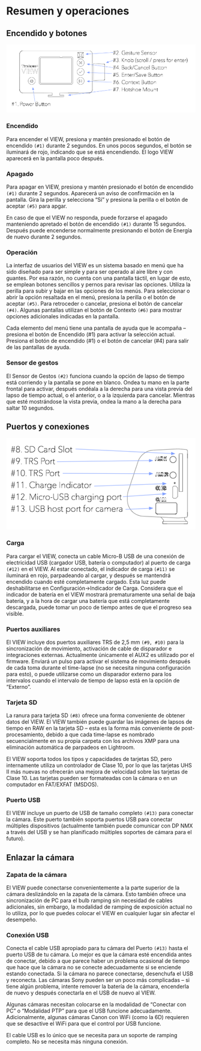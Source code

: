 # Resumen y operaciones

## Encendido y botones

![Front Overview](images/view-overview-front.png)

### Encendido

Para encender el VIEW, presiona y mantén presionado el botón de encendido `(#1)` durante 2 segundos. En unos pocos segundos, el botón se iluminará de rojo, indicando que se está encendiendo. El logo VIEW aparecerá en la pantalla poco después.

### Apagado

Para apagar en VIEW, presiona y mantén presionado el botón de encendido `(#1)` durante 2 segundos. Aparecerá un aviso de confirmación en la pantalla. Gira la perilla y selecciona “Sí” y presiona la perilla o el botón de aceptar `(#5)` para apgar.

En caso de que el VIEW no responda, puede forzarse el apagado manteniendo apretado el botón de encendido `(#1)` durante 15 segundos. Después puede encenderse normalmente presionando el botón de Energía de nuevo durante 2 segundos.

### Operación

La interfaz de usuarios del VIEW es un sistema basado en menú que ha sido diseñado para ser simple y para ser operado al aire libre y con guantes. Por esa razón, no cuenta con una pantalla táctil, en lugar de esto, se emplean botones sencillos y pernos para revisar las opciones. Utiliza la perilla para subir y bajar en las opciones de los menús. Para seleccionar o abrir la opción resaltada en el menú, presiona la perilla o el botón de aceptar `(#5)`. Para retroceder o cancelar, presiona el botón de cancelar `(#4)`. Algunas pantallas utilizan el botón de Contexto `(#6)` para mostrar opciones adicionales indicadas en la pantalla.

<aside class="success">Cada elemento del menú tiene una pantalla de ayuda que le acompaña – presiona el botón de Encendido (#1) para activar la selección actual. Presiona el botón de encendido (#1) o el botón de cancelar (#4) para salir de las pantallas de ayuda.</aside>

### Sensor de gestos

El Sensor de Gestos `(#2)` funciona cuando la opción de lapso de tiempo está corriendo y la pantalla se pone en blanco. Ondea tu mano en la parte frontal para activar, después ondéala a la derecha para una vista previa del lapso de tiempo actual, o el anterior, o a la izquierda para cancelar. Mientras que esté mostrándose la vista previa, ondea la mano a la derecha para saltar 10 segundos.

## Puertos y conexiones

![Front Overview](images/view-overview-side.png)

### Carga

Para cargar el VIEW, conecta un cable Micro-B USB de una conexión de electricidad USB (cargador USB, batería o computador) al puerto de carga `(#12)` en el VIEW. Al estar conectado, el indicador de carga `(#11)` se iluminará en rojo, parpadeando al cargar, y después se mantendrá encendido cuando esté completamente cargado. Esta luz puede deshabilitarse en Configuración->Indicador de Carga. Considera que el indicador de batería en el VIEW mostrará prematuramente una señal de baja batería, y a la hora de cargar una batería que está completamente descargada, puede tomar un poco de tiempo antes de que el progreso sea visible.

### Puertos auxiliares

El VIEW incluye dos puertos auxiliares TRS de 2,5 mm `(#9, #10)` para la sincronización de movimiento, activación de cable de disparador e integraciones externas. Actualmente únicamente el AUX2 es utilizado por el firmware. Enviará un pulso para activar el sistema de movimiento después de cada toma durante el time-lapse (no se necesita ninguna configuración para esto), o puede utilizarse como un disparador externo para los intervalos cuando el intervalo de tiempo de lapso está en la opción de “Externo”.

### Tarjeta SD

La ranura para tarjeta SD `(#8)` ofrece una forma conveniente de obtener datos del VIEW. El VIEW también puede guardar las imágenes de lapsos de tiempo en RAW en la tarjeta SD – esta es la forma más conveniente de post-procesamiento, debido a que cada time-lapse es nombrado secuencialmente en su propia carpeta con los archivos XMP para una eliminación automática de parpadeos en Lightroom.

El VIEW soporta todos los tipos y capacidades de tarjetas SD, pero internamente utiliza un controlador de Clase 10, por lo que las tarjetas UHS II más nuevas no ofrecerán una mejora de velocidad sobre las tarjetas de Clase 10. Las tarjetas pueden ser formateadas con la cámara o en un computador en FAT/EXFAT (MSDOS).

### Puerto USB

El VIEW incluye un puerto de USB de tamaño completo `(#13)` para conectar la cámara. Este puerto también soporta puertos USB para conectar múltiples dispositivos (actualmente también puede comunicar con DP NMX a través del USB y se han planificado múltiples soportes de cámara para el futuro).

## Enlazar la cámara

### Zapata de la cámara

El VIEW puede conectarse convenientemente a la parte superior de la cámara deslizándolo en la zapata de la cámara. Esto también ofrece una sincronización de PC para el bulb ramping sin necesidad de cables adicionales, sin embargo, la modalidad de ramping de exposición actual no lo utiliza, por lo que puedes colocar el VIEW en cualquier lugar sin afectar el desempeño.

### Conexión USB

Conecta el cable USB apropiado para tu cámara del Puerto `(#13)` hasta el puerto USB de tu cámara. Lo mejor es que la cámara esté encendida antes de conectar, debido a que parece haber un problema ocasional de tiempo que hace que la cámara no se conecte adecuadamente si se enciende estando conectada. Si la cámara no parece conectarse, desenchufa el USB y reconecta. Las cámaras Sony pueden ser un poco más complicadas – si tiene algún problema, intente remover la batería de la cámara, encenderla de nuevo y después conectarla en el USB de nuevo al VIEW.

Algunas cámaras necesitan colocarse en la modalidad de “Conectar con PC” o “Modalidad PTP” para que el USB funcione adecuadamente. Adicionalmente, algunas cámaras Canon con WiFi (como la 6D) requieren que se desactive el WiFi para que el control por USB funcione.

El cable USB es lo único que se necesita para un soporte de ramping completo. No se necesita más ninguna conexión.

